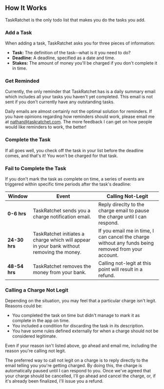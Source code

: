 ## How It Works

TaskRatchet is the only todo list that makes you do the tasks you add. 

### Add a Task

When adding a task, TaskRatchet asks you for three pieces of information:

- **Task:** The definition of the task--what is it you need to do?
- **Deadline:** A deadline, specified as a date and time.
- **Stakes:** The amount of money you'll be charged if you don't complete it in time.

### Get Reminded

Currently, the only reminder that TaskRatchet has is a daily summary email which includes all your tasks you haven't yet
completed. This email is not sent if you don't currently have any outstanding tasks.

Daily emails are almost certainly not the optimal solution for reminders. If you have opinions regarding how reminders should work,
please email me at nathan@taskratchet.com. The more feedback I can get on how people would like reminders to work, the better!

### Complete the Task

If all goes well, you check off the task in your list before the deadline comes, and that's it! You won't be charged
for that task.

### Fail to Complete the Task

If you don't mark the task as complete on time, a series of events are triggered within specific time periods after the task's deadline:

Window        | Event | Calling Not-Legit
--------------|-------|-------------------
**0-6 hrs**   | TaskRatchet sends you a charge notification email. | Reply direclty to the charge email to pause the charge until I can respond.
**24-30 hrs** | TaskRatchet initiates a charge which will appear in your bank without removing the money. | If you email me in time, I can cancel the charge without any funds being removed from your account.
**48-54 hrs** | TaskRatchet removes the money from your bank. | Calling not-legit at this point will result in a refund.

### Calling a Charge Not Legit

Depending on the situation, you may feel that a particular charge isn't legit. Reasons could be:

- You completed the task on time but didn't manage to mark it as complete in the app on time.
- You included a condition for discarding the task in its description.
- You have some rules defined externally for when a charge should not be considered legitimate.

Even if your reason isn't listed above, go ahead and email me, including the reason you're calling not legit.

The preferred way to call not legit on a charge is to reply directly to the email telling you you're getting charged. By
doing this, the charge is automatically paused until I can respond to you. Once we've agreed that your charge should be
cancelled, I'll go ahead and cancel the charge, or, if it's already been finalized, I'll issue you a refund.
